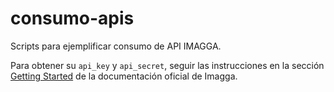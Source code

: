 # consumo-apis
Scripts para ejemplificar consumo de API IMAGGA.

Para obtener su `api_key` y `api_secret`, seguir las instrucciones en la sección [Getting Started](https://duckduckgo.com](https://docs.imagga.com/#getting-started)https://docs.imagga.com/#getting-started) de la documentación oficial de Imagga.
